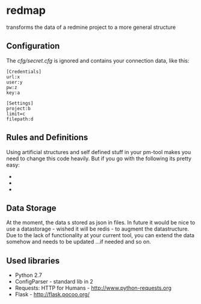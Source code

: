 redmap
======

transforms the data of a redmine project to a more general structure


Configuration
----------------
The *cfg/secret.cfg* is ignored and contains your connection data, like this:

    [Credentials]
    url:x
    user:y
    pw:z
    key:a

    [Settings]
    project:b
    limit=c
    filepath:d


Rules and Definitions
----------------------
Using artificial structures and self defined stuff in your pm-tool makes you
need to change this code heavily. But if you go with the following its pretty
easy:

-
-
-



Data Storage
---------------------
At the moment, the data s stored as json in files. In future it would be nice
to use a datastorage - wished it will be redis - to augment the datastructure.
Due to the lack of functionality at your current tool, you can extend the data
somehow and needs to be updated ...if needed and so on.


Used libraries
---------------
- Python 2.7
- ConfigParser - standard lib in 2
- Requests: HTTP for Humans - http://www.python-requests.org
- Flask - http://flask.pocoo.org/
